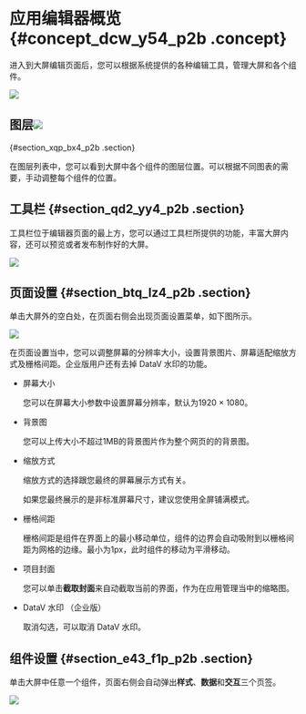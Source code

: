 # 应用编辑器概览 {#concept_dcw_y54_p2b .concept}

进入到大屏编辑页面后，您可以根据系统提供的各种编辑工具，管理大屏和各个组件。

![](http://static-aliyun-doc.oss-cn-hangzhou.aliyuncs.com/assets/img/16529/15343246207747_zh-CN.png)

## 图层![](http://static-aliyun-doc.oss-cn-hangzhou.aliyuncs.com/assets/img/16529/15343246207748_zh-CN.png)

 {#section_xqp_bx4_p2b .section}

在图层列表中，您可以看到大屏中各个组件的图层位置。可以根据不同图表的需要，手动调整每个组件的位置。

## 工具栏 {#section_qd2_yy4_p2b .section}

工具栏位于编辑器页面的最上方，您可以通过工具栏所提供的功能，丰富大屏内容，还可以预览或者发布制作好的大屏。

![](http://static-aliyun-doc.oss-cn-hangzhou.aliyuncs.com/assets/img/16529/15343246217749_zh-CN.png)

## 页面设置 {#section_btq_lz4_p2b .section}

单击大屏外的空白处，在页面右侧会出现页面设置菜单，如下图所示。

![](http://static-aliyun-doc.oss-cn-hangzhou.aliyuncs.com/assets/img/16529/15343246217750_zh-CN.png)

在页面设置当中，您可以调整屏幕的分辨率大小，设置背景图片、屏幕适配缩放方式及栅格间距。企业版用户还有去掉 DataV 水印的功能。

-   屏幕大小

    您可以在屏幕大小参数中设置屏幕分辨率，默认为1920 × 1080。

-   背景图

    您可以上传大小不超过1MB的背景图片作为整个网页的的背景图。

-   缩放方式

    缩放方式的选择跟您最终的屏幕展示方式有关。

    如果您最终展示的是非标准屏幕尺寸，建议您使用全屏铺满模式。

-   栅格间距

    栅格间距是组件在界面上的最小移动单位，组件的边界会自动吸附到以栅格间距为网格的边缘。最小为1px，此时组件的移动为平滑移动。

-   项目封面

    您可以单击**截取封面**来自动截取当前的界面，作为在应用管理当中的缩略图。

-   DataV 水印 （企业版）

    取消勾选，可以取消 DataV 水印。


## 组件设置 {#section_e43_f1p_p2b .section}

单击大屏中任意一个组件，页面右侧会自动弹出**样式**、**数据**和**交互**三个页签。

![](http://static-aliyun-doc.oss-cn-hangzhou.aliyuncs.com/assets/img/16529/15343246217751_zh-CN.png)

